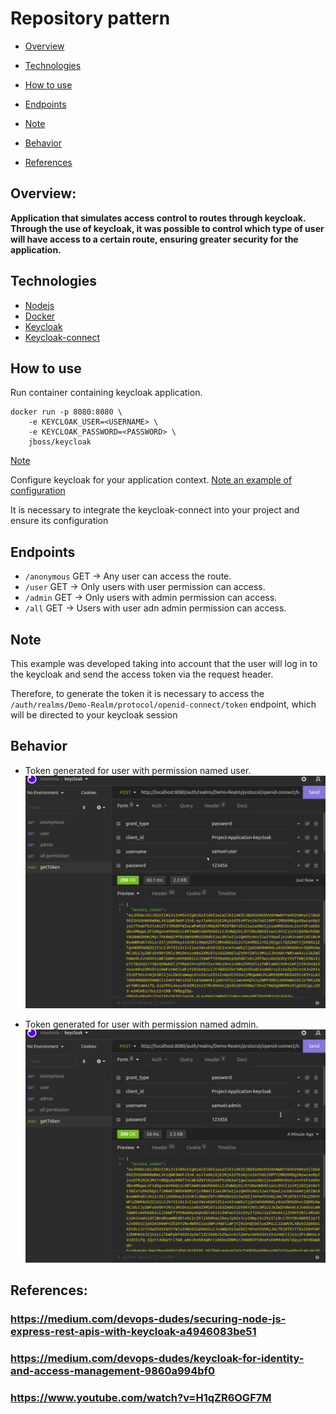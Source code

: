 # Repository pattern

* [Overview](#overview)

* [Technologies](#technologies)

* [How to use](#How-to-use)

* [Endpoints](#endpoints)

* [Note](#note)

* [Behavior](#behavior)

* [References](#references)

## Overview:
<strong>
Application that simulates access control to routes through keycloak.
Through the use of keycloak, it was possible to control which type of user will have access to a certain route, ensuring greater security for the application.
</strong>

## Technologies

* [Nodejs](https://nodejs.org/en/)
* [Docker](https://www.docker.com/)
* [Keycloak](https://www.keycloak.org/)
* [Keycloak-connect](https://www.npmjs.com/package/keycloak-connect)
## How to use

Run container containing keycloak application.

```
docker run -p 8080:8080 \
    -e KEYCLOAK_USER=<USERNAME> \
    -e KEYCLOAK_PASSWORD=<PASSWORD> \
    jboss/keycloak
```
[Note](https://medium.com/devops-dudes/keycloak-for-identity-and-access-management-9860a994bf0)

Configure keycloak for your application context.
[Note an example of configuration](https://medium.com/devops-dudes/securing-node-js-express-rest-apis-with-keycloak-a4946083be51)


It is necessary to integrate the keycloak-connect into your project and ensure its configuration

## Endpoints

* ```/anonymous``` GET -> Any user can access the route.
* ```/user``` GET -> Only users with user permission can access.
* ```/admin``` GET -> Only users with admin permission can access.
* ```/all``` GET -> Users with user adn admin permission can access.

## Note
This example was developed taking into account that the user will log in to the keycloak and send the access token via the request header.


Therefore, to generate the token it is necessary to access the ```/auth/realms/Demo-Realm/protocol/openid-connect/token``` endpoint, which will be directed to your keycloak session

## Behavior

* Token generated for user with permission named user.
![key_user](https://github.com/samuelreboucas07/Project-Application-keycloak/blob/main/assets/key_user.gif)

* Token generated for user with permission named admin.
![key_admin](https://github.com/samuelreboucas07/Project-Application-keycloak/blob/main/assets/key_admin.gif)

## References:
### https://medium.com/devops-dudes/securing-node-js-express-rest-apis-with-keycloak-a4946083be51
### https://medium.com/devops-dudes/keycloak-for-identity-and-access-management-9860a994bf0

### https://www.youtube.com/watch?v=H1qZR6OGF7M

